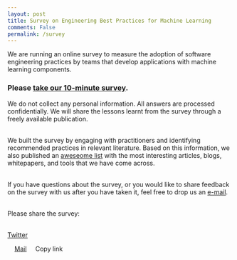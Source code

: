 ```yaml
---
layout: post
title: Survey on Engineering Best Practices for Machine Learning
comments: False
permalink: /survey
---
```



We are running an online survey to measure the adoption of software engineering practices by teams that develop applications with machine learning components.

<h3> Please <a class="blue" href="https://leidenuniv.eu.qualtrics.com/jfe/form/SV_4ShLfuUn3bh7Qm9">take our 10-minute survey</a>. </h3>

We do not collect any personal information. All answers are processed confidentially.
We will share the lessons learnt from the survey through a freely available publication.
<br><br>

We built the survey by engaging with practitioners and identifying recommended practices in relevant literature.
Based on this information, we also published an <a href="https://github.com/SE-ML/awesome-seml/blob/master/readme.md" target="_blank" class="blue">aweseome list</a> with the most interesting articles, blogs, whitepapers, and tools that we have come across.
<br><br>

If you have questions about the survey, or you would like to share feedback on the survey with us after you have taken it, feel free to drop us an <a href="mailto:j.m.w.visser@liacs.leidenuniv.nl" class="blue">e-mail</a>.
<br><br>

Please share the survey:
<br><br>

<a href="https://twitter.com/intent/tweet?text=This survey on software engineering practices for machine learning applications takes about 7 minutes. Please take the survey and retweet!&url=https://leidenuniv.eu.qualtrics.com/jfe/form/SV_4ShLfuUn3bh7Qm9&hashtags=se4ml"  target="_blank" class="twitter-share-button blue"><i class="fab fa-twitter"></i>  Twitter</a>
<script async src="https://platform.twitter.com/widgets.js" charset="utf-8"></script>
&nbsp; &nbsp; <a href="mailto:?subject=Software Engineering for Machine Learning - a quick survey&body=This survey on software engineering practices for machine learning applications takes about 7 minutes. Please take the survey and share the link! %0D%0A%0D%0Ahttps://leidenuniv.eu.qualtrics.com/jfe/form/SV_4ShLfuUn3bh7Qm9"><i class="fas fa-envelope"></i>  Mail</a>
&nbsp; &nbsp; <a id="demo" onclick="copyToClipboard(document.getElementById('demo').innerHTML)"><i class="fas fa-copy"></i>  Copy link</a>

<script>
  function copyToClipboard(text) {
    window.prompt("Copy to clipboard: Ctrl+C", "https://leidenuniv.eu.qualtrics.com/jfe/form/SV_cJhJOkx3CIm8sEB");
  }
</script>